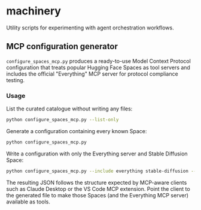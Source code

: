 # machinery

Utility scripts for experimenting with agent orchestration workflows.

## MCP configuration generator

`configure_spaces_mcp.py` produces a ready-to-use Model Context Protocol configuration
that treats popular Hugging Face Spaces as tool servers and includes the official
"Everything" MCP server for protocol compliance testing.

### Usage

List the curated catalogue without writing any files:

```bash
python configure_spaces_mcp.py --list-only
```

Generate a configuration containing every known Space:

```bash
python configure_spaces_mcp.py
```

Write a configuration with only the Everything server and Stable Diffusion Space:

```bash
python configure_spaces_mcp.py --include everything stable-diffusion --output custom_mcp.json
```

The resulting JSON follows the structure expected by MCP-aware clients such as Claude
Desktop or the VS Code MCP extension. Point the client to the generated file to make
those Spaces (and the Everything MCP server) available as tools.
